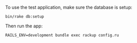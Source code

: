 To use the test application, make sure the database is setup:

```
bin/rake db:setup
```

Then run the app:

```
RAILS_ENV=development bundle exec rackup config.ru
```
